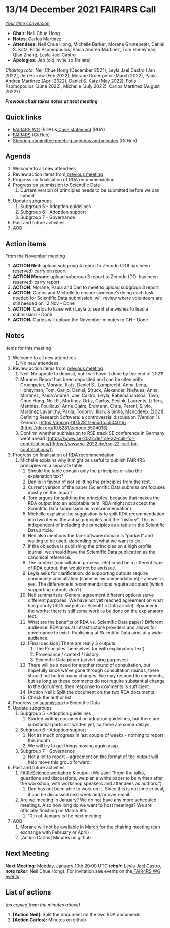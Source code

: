 # 13/14 December 2021 FAIR4RS Call

_[Your time conversion](https://www.timeanddate.com/worldclock/fixedtime.html?msg=FAIR4RS+May+committee+meeting&iso=20210510T20&p1=1440)_



* **Chair**: Neil Chue Hong
* **Notes**: Carlos Martinez
* **Attendees**: Neil Chue Hong, Michelle Barker, Morane Grunepeter, Daniel S. Katz, Fotis Psomopoulos, Paula Andrea Martinez, Tom Honeyman, Qian Zhang, Leyla Jael Castro
* **Apologies**: Jen (old invite so 1hr late)

_Chairing rota_: Neil Chue Hong (December 2021), Leyla Jael Castro (Jan 2022), Jen Harrow (Feb 2022), Morane Gruenpeter (March 2022), Paula Andrea Martinez (April 2022), Daniel S. Katz (May 2022), Fotis Psomopoulos (June 2022), Michelle (July 2022), Carlos Martinez (August 2022?)

**_Previous chair takes notes at next meeting_**


## Quick links



* [FAIR4RS WG](https://www.rd-alliance.org/groups/fair-4-research-software-fair4rs-wg) (RDA) &[ Case statement](https://www.rd-alliance.org/group/fair-4-research-software-fair4rs-wg/case-statement/fair-research-software-wg-case-statement) (RDA)
* [FAIR4RS](https://github.com/force11/FAIR4RS) (GitHub)
* [Steering committee meeting agendas and minutes](https://github.com/force11/FAIR4RS/tree/master/meetings/2020) (GitHub)


## Agenda



1. Welcome to all new attendees
2. Review action items from[ previous meeting](https://github.com/force11/FAIR4RS/blob/master/meetings/2021/2021-10-11-Minutes.md#list-of-actions)
3. Progress on finalisation of RDA recommendation
4. Progress on [submission](https://docs.google.com/document/d/16KrE62qjTt-4AXpT-c2OhVDp25eP7-h_mokhelVLM60/edit) to Scientific Data
    1. Current version of principles needs to be submitted before we can submit
5. Update subgroups
    1. Subgroup 5 - Adoption guidelines
    2. Subgroup 6 - Adoption support
    3. Subgroup 7 - Governance
6. Past and future activities
7. AOB


## Action items

From the [November meeting](https://docs.google.com/document/d/1MjXGY1olcv1TG_416YYrLrrbEuIZVqLpxFYDfLZzZGE/edit#heading=h.j7k7ef3xu2pn)



1. **ACTION Neil**: upload subgroup 4 report to Zenodo (DOI has been reserved) carry on report
2. **ACTION Morane**: upload subgroup 3 report to Zenodo (DOI has been reserved) carry report
3. **ACTION**: Morane, Paula and Dan to meet to upload subgroup 3 report
4. **ACTION**: Carlos and Michelle to ensure someone’s doing each task needed for Scientific Data submission, will review where volunteers are still needed on 12 Nov - Done
5. **ACTION:** Carlos to liaise with Leyla to see if she wishes to lead a submission - Done
6. **ACTION:** Carlos will upload the November minutes to GH - Done


## Notes

Items for this meeting



1. Welcome to all new attendees
    1. No new attendees
2. Review action items from [previous meeting](https://github.com/force11/FAIR4RS/blob/master/meetings/2021/2021-11-08-Minutes.md)
    1. Neil: No update to deposit, but I will have it done by the end of 2021!
    2. Morane: Report has been deposited and can be cited with: Gruenpeter, Morane, Katz, Daniel S., Lamprecht, Anna-Lena, Honeyman, Tom, Garijo, Daniel, Struck, Alexander, Niehues, Anna, Martinez, Paula Andrea, Jael Castro, Leyla, Rabemanantsoa, Tovo, Chue Hong, Neil P., Martinez-Ortiz, Carlos, Sesink, Laurents, Liffers, Matthias, Fouilloux, Anne Claire, Erdmann, Chris, Peroni, Silvio, Martinez Lavanchy, Paula, Todorov, Ilian, & Sinha, Manodeep. (2021). Defining Research Software: a controversial discussion (Version 1). Zenodo. [https://doi.org/10.5281/zenodo.5504016](https://doi.org/10.5281/zenodo.5504016)
    3. Confirm whether submission to RSE track SE conference in Germany went ahead ([https://www.se-2022.de/rse-22-call-for-contributions/](https://www.se-2022.de/rse-22-call-for-contributions/))
3. Progress on finalisation of RDA recommendation
    1. Michelle explains why it might be useful to publish FAIR4RS principles on a separate table.
        1. Should the table contain only the principles or also the explanation text?
        2. Dan is in favour of not splitting the principles from the rest.
        3. Current version of the paper (Scientific Data submission) focuses mostly on the impact
        4. Tom argues for splitting the principles, because that makes the RDA output into an adoptable item. RDA might not accept the Scientific Data submission as a recommendation).
        5. Michelle explains: the suggestion is to split RDA recommendation into two items: the actual principles and the “history”. This is independent of including the principles as a table in the Scientific Data article.
        6. Neil also mentions the fair-software domain is “parked” and waiting to be used, depending on what we want to do.
        7. If the objective is publishing the principles on a high profile journal, we should have the Scientific Data publication as the canonical reference.
        8. The context (consultation process, etc) could be a different type of RDA output, that would not be an issue.
        9. Leyla asks for clarification: do supporting outputs require community consultation (same as recommendations) – answer is yes. The difference is recommendations require adopters (which supporting outputs don’t).
        10. Neil summarises: General agreement different options serve different purposes. We have not yet reached agreement on what has priority (RDA outputs or Scientific Data article). Spanner in the works: there is still some work to be done on the explanatory text.
        11. What are the benefits of RDA vs. Scientific Data paper? Different audience: RDA aims at infrastructure providers and allows for governance to exist. Publishing at Scientific Data aims at a wider audience.
        12. [Final decision] There are really 3 outputs:
            1. The Principles themselves (or with explanatory text)
            2. Provenance / context / history
            3. Scientific Data paper (advertising purposes)
        13. There will be a need for another round of consultation, but hopefully since we’ve gone through consultation rounds, there should not be too many changes. We may respond to comments, but as long as these comments do not require substantial change to the document, then response to comments is sufficient.
        14. [Action Neil]: Split the document on the two RDA documents.
        15. Check the author list
4. Progress on [submission](https://docs.google.com/document/d/16KrE62qjTt-4AXpT-c2OhVDp25eP7-h_mokhelVLM60/edit) to Scientific Data
5. Update subgroups
    1. Subgroup 5 - Adoption guidelines
        1. Started writing document on adoption guidelines, but there are substantial parts not written yet, so there are some delays.
    2. Subgroup 6 - Adoption support
        1. Not as much progress in last couple of weeks - nothing to report this month
        2. We will try to get things moving again asap.
    3. Subgroup 7 - Governance
        1. Not a lot to report – agreement on the format of the output will help move this group forward.
6. Past and future activities
    1. [FAIReScience workshop](https://researchsoft.github.io/FAIReScience/) & output (We said: "From the talks, questions and discussions, we plan a white paper to be written after the workshop, with workshop speakers and attendees as authors.")
        1. Dan has not been able to work on it. Since this is not time critical, it can be discussed next week and/or over email.
    2. Are we meeting in January? We do not have any more scheduled meetings. Also how long do we want to host meetings? We are officially finishing on March 8th.
        1. 10th of January is the next meeting
7. AOB
    1. Morane will not be available in March for the chairing meeting (can exchange with February or April)
    2. [Action Carlos] Minutes on github


## Next Meeting

**Next Meeting**: Monday, January 10th 20:00 UTC (**_chair_**: Leyla Jael Castro, **_note taker_**: Neil Chue Hong). For invitation see events on the[ FAIR4RS WG events](https://www.rd-alliance.org/node/69317/events)


## List of actions

_(as copied from the minutes above)_

1. **[Action Neil]**: Split the document on the two RDA documents.
2. **[Action Carlos]:** Minutes on github
